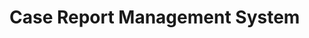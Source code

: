 # Case Report Management System

<!-- 
steve
capt = $2y$10$9WnnyovH.lCt0TUQYA.2O.BlO9HjT6mUq95tWNlSJ.GRfSH7yqzF.
-->